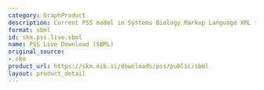 ```yaml
---
category: GraphProduct
description: Current PSS model in Systems Biology Markup Language XML format
format: sbml
id: skm.pss.live.sbml
name: PSS Live Download (SBML)
original_source:
- skm
product_url: https://skm.nib.si/downloads/pss/public/sbml
layout: product_detail
---
```

